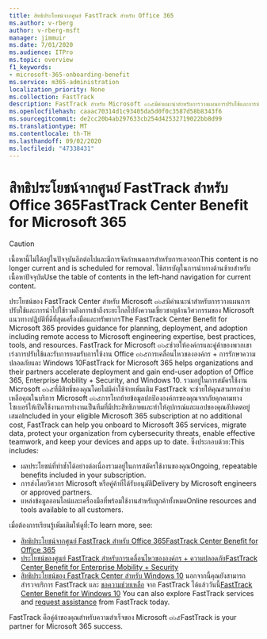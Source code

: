 ```yaml
---
title: สิทธิประโยชน์จากศูนย์ FastTrack สำหรับ Office 365
ms.author: v-rberg
author: v-rberg-msft
manager: jimmuir
ms.date: 7/01/2020
ms.audience: ITPro
ms.topic: overview
f1_keywords:
- microsoft-365-onboarding-benefit
ms.service: m365-administration
localization_priority: None
ms.collection: FastTrack
description: FastTrack สำหรับ Microsoft ๓๖๕มีคำแนะนำสำหรับการวางแผนการปรับใช้และการนำไปใช้รวมถึงการเข้าถึงระยะไกลไปยังความเชี่ยวชาญด้านวิศวกรรมของ Microsoft แนวทางปฏิบัติที่ดีที่สุดเครื่องมือและทรัพยากร FastTrack สำหรับ Microsoft ๓๖๕ช่วยให้องค์กรและคู่ค้าของพวกเขาเร่งการปรับใช้และรับการปรับใช้ Office ๓๖๕, Windows 10 และการเคลื่อนไหวขององค์กร + ความปลอดภัย
ms.openlocfilehash: caaac70314d1c93405da5d0f0c3587d58b8343f6
ms.sourcegitcommit: de2cc20b4ab297633cb254d42532719022bb8d99
ms.translationtype: MT
ms.contentlocale: th-TH
ms.lasthandoff: 09/02/2020
ms.locfileid: "47338431"
---
```

# <a name="fasttrack-center-benefit-for-microsoft-365"></a><span data-ttu-id="56217-104">สิทธิประโยชน์จากศูนย์ FastTrack สำหรับ Office 365</span><span class="sxs-lookup"><span data-stu-id="56217-104">FastTrack Center Benefit for Microsoft 365</span></span>

> [!CAUTION]
> <span data-ttu-id="56217-105">เนื้อหานี้ไม่ได้อยู่ในปัจจุบันอีกต่อไปและมีการจัดกำหนดการสำหรับการเอาออก</span><span class="sxs-lookup"><span data-stu-id="56217-105">This content is no longer current and is scheduled for removal.</span></span> <span data-ttu-id="56217-106">ใช้สารบัญในการนำทางด้านซ้ายสำหรับเนื้อหาปัจจุบัน</span><span class="sxs-lookup"><span data-stu-id="56217-106">Use the table of contents in the left-hand navigation for current content.</span></span>

<span data-ttu-id="56217-107">ประโยชน์ของ FastTrack Center สำหรับ Microsoft ๓๖๕มีคำแนะนำสำหรับการวางแผนการปรับใช้และการนำไปใช้รวมถึงการเข้าถึงระยะไกลไปยังความเชี่ยวชาญด้านวิศวกรรมของ Microsoft แนวทางปฏิบัติที่ดีที่สุดเครื่องมือและทรัพยากร</span><span class="sxs-lookup"><span data-stu-id="56217-107">The FastTrack Center Benefit for Microsoft 365 provides guidance for planning, deployment, and adoption including remote access to Microsoft engineering expertise, best practices, tools, and resources.</span></span> <span data-ttu-id="56217-108">FastTrack for Microsoft ๓๖๕ช่วยให้องค์กรและคู่ค้าของพวกเขาเร่งการปรับใช้และรับการยอมรับการใช้งาน Office ๓๖๕การเคลื่อนไหวขององค์กร + การรักษาความปลอดภัยและ Windows 10</span><span class="sxs-lookup"><span data-stu-id="56217-108">FastTrack for Microsoft 365 helps organizations and their partners accelerate deployment and gain end-user adoption of Office 365, Enterprise Mobility + Security, and Windows 10.</span></span> <span data-ttu-id="56217-109">รวมอยู่ในการสมัครใช้งาน Microsoft ๓๖๕ที่มีสิทธิ์ของคุณโดยไม่มีค่าใช้จ่ายเพิ่มเติม FastTrack จะช่วยให้คุณสามารถช่วยเหลือคุณในบริการ Microsoft ๓๖๕การโยกย้ายข้อมูลปกป้ององค์กรของคุณจากภัยคุกคามทางไซเบอร์ให้เปิดใช้งานการทำงานเป็นทีมที่มีประสิทธิภาพและทำให้อุปกรณ์และแอปของคุณอัปเดตอยู่เสมอ</span><span class="sxs-lookup"><span data-stu-id="56217-109">Included in your eligible Microsoft 365 subscription at no additional cost, FastTrack can help you onboard to Microsoft 365 services, migrate data, protect your organization from cybersecurity threats, enable effective teamwork, and keep your devices and apps up to date.</span></span> <span data-ttu-id="56217-110">ซึ่งประกอบด้วย:</span><span class="sxs-lookup"><span data-stu-id="56217-110">This includes:</span></span>

- <span data-ttu-id="56217-111">ผลประโยชน์ที่ทำซ้ำได้อย่างต่อเนื่องรวมอยู่ในการสมัครใช้งานของคุณ</span><span class="sxs-lookup"><span data-stu-id="56217-111">Ongoing, repeatable benefits included in your subscription.</span></span>
- <span data-ttu-id="56217-112">การส่งโดยวิศวกร Microsoft หรือคู่ค้าที่ได้รับอนุมัติ</span><span class="sxs-lookup"><span data-stu-id="56217-112">Delivery by Microsoft engineers or approved partners.</span></span>
- <span data-ttu-id="56217-113">แหล่งข้อมูลออนไลน์และเครื่องมือที่พร้อมใช้งานสำหรับลูกค้าทั้งหมด</span><span class="sxs-lookup"><span data-stu-id="56217-113">Online resources and tools available to all customers.</span></span>
  
<span data-ttu-id="56217-114">เมื่อต้องการเรียนรู้เพิ่มเติมให้ดูที่:</span><span class="sxs-lookup"><span data-stu-id="56217-114">To learn more, see:</span></span>

- [<span data-ttu-id="56217-115">สิทธิประโยชน์จากศูนย์ FastTrack สำหรับ Office 365</span><span class="sxs-lookup"><span data-stu-id="56217-115">FastTrack Center Benefit for Office 365</span></span>](O365-fasttrack-benefit-for-office-365.md) 
- [<span data-ttu-id="56217-116">ประโยชน์ของศูนย์ FastTrack สำหรับการเคลื่อนไหวขององค์กร + ความปลอดภัย</span><span class="sxs-lookup"><span data-stu-id="56217-116">FastTrack Center Benefit for Enterprise Mobility + Security</span></span>](EMS-fasttrack-benefit-for-EMS.md)
- <span data-ttu-id="56217-117">[สิทธิประโยชน์ของ FastTrack Center สำหรับ Windows 10](Win-10-fasttrack-benefit-for-Windows-10.md) นอกจากนี้คุณยังสามารถสำรวจบริการ FastTrack และ [ขอความช่วยเหลือ](https://go.microsoft.com/fwlink/p/?LinkId=2003903) จาก FastTrack ได้แล้ววันนี้</span><span class="sxs-lookup"><span data-stu-id="56217-117">[FastTrack Center Benefit for Windows 10](Win-10-fasttrack-benefit-for-Windows-10.md) You can also explore FastTrack services and [request assistance](https://go.microsoft.com/fwlink/p/?LinkId=2003903) from FastTrack today.</span></span>

<span data-ttu-id="56217-118">FastTrack คือคู่ค้าของคุณสำหรับความสำเร็จของ Microsoft ๓๖๕</span><span class="sxs-lookup"><span data-stu-id="56217-118">FastTrack is your partner for Microsoft 365 success.</span></span>
  